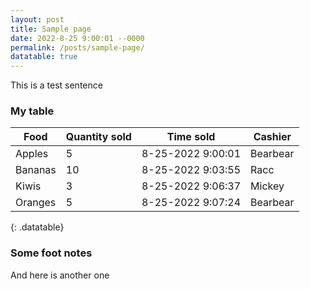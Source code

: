 ```yaml
---
layout: post
title: Sample page
date: 2022-8-25 9:00:01 --0000
permalink: /posts/sample-page/
datatable: true
---
```


This is a test sentence

### My table

Food    | Quantity sold | Time sold         | Cashier
------- | ------------- | ----------------- | -----------
Apples  |   5           | 8-25-2022 9:00:01 | Bearbear
Bananas |   10          | 8-25-2022 9:03:55 | Racc
Kiwis   |   3           | 8-25-2022 9:06:37 | Mickey
Oranges |   5           | 8-25-2022 9:07:24 | Bearbear
{: .datatable}

### Some foot notes

And here is another one